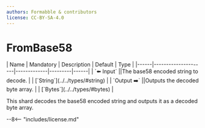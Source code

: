 ```yaml
---
authors: Formabble & contributors
license: CC-BY-SA-4.0
---
```



# FromBase58

<div class="sh-parameters" markdown="1">
| Name | Mandatory | Description | Default | Type |
|------|---------------------|-------------|---------|------|
| `⬅️ Input` ||The base58 encoded string to decode. | | [`String`](../../types/#string) |
| `Output ➡️` ||Outputs the decoded byte array. | | [`Bytes`](../../types/#bytes) |

</div>

This shard decodes the base58 encoded string and outputs it as a decoded byte array.

--8<-- "includes/license.md"

